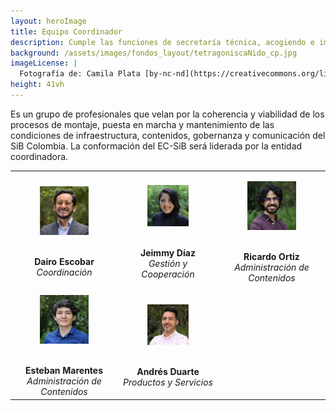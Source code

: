 ```yaml
---
layout: heroImage
title: Equipo Coordinador
description: Cumple las funciones de secretaría técnica, acogiendo e implementando las recomendaciones del Comité Directivo del SiB Colombia (CD-SiB).
background: /assets/images/fondos_layout/tetragoniscaNido_cp.jpg
imageLicense: |
  Fotografía de: Camila Plata [by-nc-nd](https://creativecommons.org/licenses/by-nc-nd/2.0/)  vía [Flickr](https://www.flickr.com/photos/camisilver/) 
height: 41vh
---
```


Es un grupo de profesionales que velan por la coherencia y viabilidad de los procesos de montaje, puesta en marcha y mantenimiento de las condiciones de infraestructura, contenidos, gobernanza y comunicación del SiB Colombia. La conformación del EC-SiB será liderada por la entidad coordinadora.

|     |     |     |
|:---:|:---:|:---:|
|<figure class="image is-128x128"><img class="is-rounded" src="/acercade/imagenes/equipocoordinador/EC-SiB_DairoEscobar.jpg"></figure><BR> **Dairo Escobar** <BR> _Coordinación_ | <figure class="image is-128x128"><img class="is-rounded" src="/acercade/imagenes/equipocoordinador/EC-SiB_JeimmyDiaz.jpg"></figure><BR> **Jeimmy Díaz** <BR> _Gestión y Cooperación_ | <figure class="image is-128x128"><img class="is-rounded" src="/acercade/imagenes/equipocoordinador/EC-SiB_RicardoOrtiz.jpg"></figure><BR> **Ricardo Ortiz** <BR> _Administración de Contenidos_ |
|<figure class="image is-128x128"><img class="is-rounded" src="/acercade/imagenes/equipocoordinador/EC-SiB_EstebanMarentes.jpg"></figure><BR> **Esteban Marentes** <BR> _Administración de Contenidos_ | <figure class="image is-128x128"><img class="is-rounded" src="/acercade/imagenes/equipocoordinador/EC-SiB_AndresDuarte.jpg"></figure><BR> **Andrés Duarte** <BR> _Productos y Servicios_ |
